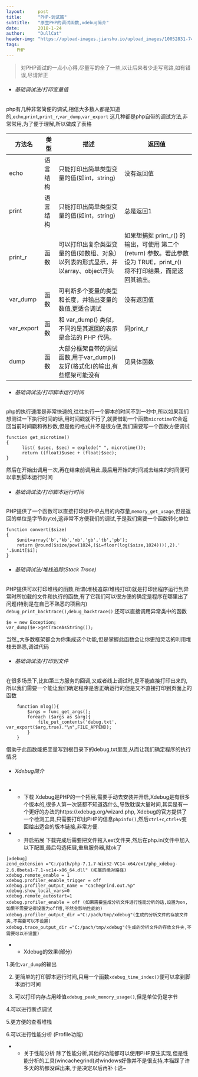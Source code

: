 ```yaml
---
layout:     post
title:      "PHP-调试篇"
subtitle:   "原生PHP的调试函数,xdebug简介"
date:       2018-1-24
author:     "DullCat"
header-img: "https://upload-images.jianshu.io/upload_images/10052831-74fa0d8425062e3a.jpg?imageMogr2/auto-orient/strip%7CimageView2/2/w/1240"
tags:
    PHP
---
```



>对PHP调试的一点小心得,尽量写的全了一些,以让后来者少走写弯路,如有错误,尽请斧正

- ###### 基础调试法/打印变量值
php有几种非常简便的调试,相信大多数人都是知道的,`echo`,`print`,`print_r`,`var_dump`,`var_export`
这几种都是php自带的调试方法,非常常用,为了便于理解,所以做成了表格



方法名 | 类型 | 描述 | 返回值
------------- | ------------- | ------------- | ------------- 
echo | 语言结构 | 只能打印出简单类型变量的值(如int，string) | 没有返回值
print | 语言结构 | 只能打印出简单类型变量的值(如int，string) | 总是返回1
print_r | 函数 | 可以打印出复杂类型变量的值(如数组、对象）以列表的形式显示，并以array、object开头 | 如果想捕捉 print_r() 的输出，可使用 第二个(return) 参数。若此参数设为 TRUE，print_r() 将不打印结果，而是返回其输出。
var_dump | 函数 | 可判断多个变量的类型和长度，并输出变量的数值,更适合调试 | 没有返回值
var_export | 函数 | 和 var_dump() 类似，不同的是其返回的表示是合法的 PHP 代码。|同print_r
dump | 函数  | 大部分框架自带的调试函数,用于var_dump()友好(格式化)的输出,有些框架可能没有 | 见具体函数

- ######  基础调试法/打印脚本运行时间
php的执行速度是非常快速的,往往执行一个脚本的时间不到一秒中,所以如果我们想测试一下执行时间的话,用时间戳就不行了,就要借助一个函数`microtime`它会返回当前时间戳和微秒数,但是他的格式并不是很方便,我们需要写一个函数方便调试
```
function get_microtime() 
{
      list( $usec, $sec) = explode(" ", microtime());
      return ((float)$usec + (float)$sec); 
}
```
然后在开始出调用一次,再在结束前调用此,最后用开始的时间减去结束的时间便可以拿到脚本运行时间

- ######  基础调试法/打印脚本运行时间
PHP提供了一个函数可以直接打印出PHP占用的内存量,`memory_get_usage`,但是返回的单位是字节(byte),这非常不方便我们的调试,于是我们需要一个函数转化单位
```
function convert($size)
{
    $unit=array('b','kb','mb','gb','tb','pb');
    return @round($size/pow(1024,($i=floor(log($size,1024)))),2).' '.$unit[$i];
}
```

- ######  基础调试法/堆栈追踪(Stack Trace)
PHP提供可以打印堆栈的函数,所谓(堆栈追踪/堆栈打印)就是打印出程序运行到异常时所加载的文件和执行的函数,有了它我们可以很方便的确定是程序在哪里出了问题(特别是在自己不熟悉的项目内)
`debug_print_backtrace()`,`debug_backtrace()`
还可以直接调用异常类中的函数
```
$e = new Exception;  
var_dump($e->getTraceAsString()); 
```
当然,,大多数框架都会为你集成这个功能,但是掌握此函数会让你更加灵活的利用堆栈去熟悉,调试代码

- ######  基础调试法/打印到文件
在很多场景下,比如第三方服务的回调,又或者线上调试时,是不能直接打印出来的,所以我们需要一个能让我们确定程序是否正确运行的但是又不直接打印到页面上的函数
```
    function mlog(){
        $args = func_get_args();
        foreach ($args as $arg){
            file_put_contents('debug.txt', var_export($arg,true)."\n",FILE_APPEND);
        }
    }
```
借助于此函数能把变量写到根目录下的debug,txt里面,从而让我们确定程序的执行情况

- ######  Xdebug简介
- - 下载
Xdebug是PHP的一个拓展,需要手动去安装并开启,Xdebug是有很多个版本的,很多人第一次装都不知道选什么,导致耽误大量时间,其实是有一个更好的办法的https://xdebug.org/wizard.php, Xdebug的官方提供了一个检测工具,只需要打印出PHP的信息`phpinfo()`,然后`ctrl+c`,`ctrl+v`变回给出适合的版本链接,非常方便.
- - 开启拓展
下载完成后需要把文件拖入ext文件夹,然后在php.ini文件中加入以下配置,最后勾选拓展,重启服务器,就ok了
```
[xdebug]
zend_extension ="C:/path/php-7.1.7-Win32-VC14-x64/ext/php_xdebug-2.6.0beta1-7.1-vc14-x86_64.dll" (拓展的绝对路径)
xdebug.remote_enable = 1
xdebug.profiler_enable_trigger = off
xdebug.profiler_output_name = "cachegrind.out.%p"
xdebug.show_local_vars=0
xdebug.remote_autostart=1
xdebug.profiler_enable = off (如果需要生成分析文件进行性能分析的话,设置为on,如果不需要记得设置为off哦,不然会影响性能的)
xdebug.profiler_output_dir ="C:/pach/tmp/xdebug"(生成的分析文件的存放文件夹,不需要可以不设置)
xdebug.trace_output_dir ="C:/pach/tmp/xdebug"(生成的分析文件的存放文件夹,不需要可以不设置)
``` 
- - Xdebug的效果(部分)

1.美化`var_dump`的输出

2. 更简单的打印脚本运行时间,只用一个函数`xdebug_time_index()`便可以拿到脚本运行时间

3. 可以打印内存占用峰值`xdebug_peak_memory_usage()`,但是单位仍是字节

4.可以进行断点调试

5.更方便的查看堆栈

6.可以进行性能分析 (Profile功能)

- - 关于性能分析
除了性能分析,其他的功能都可以使用PHP原生实现,但是性能分析的工具(wincachegrind)对windows好像并不是很支持,本猫踩了许多天的坑都没踩出来,于是决定以后再补  (:逃~


